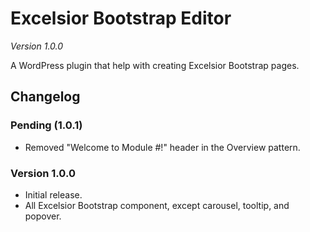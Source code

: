 # Excelsior Bootstrap Editor
_Version 1.0.0_

A WordPress plugin that help with creating Excelsior Bootstrap pages.

## Changelog

### Pending (1.0.1)
- Removed "Welcome to Module #!" header in the Overview pattern.

### Version 1.0.0
- Initial release.
- All Excelsior Bootstrap component, except carousel, tooltip, and popover.